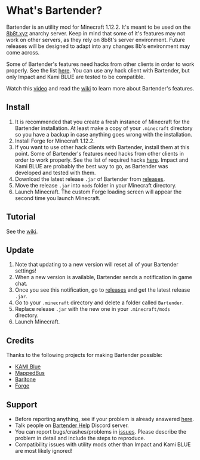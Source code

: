 # What's Bartender?
Bartender is an utility mod for Minecraft 1.12.2. It's meant to be used on the [8b8t.xyz](https://www.8b8t.xyz/) anarchy server. Keep in mind that some of it's features may not work on other servers, as they rely on 8b8t's server environment. Future releases will be designed to adapt into any changes 8b's environment may come across.

Some of Bartender's features need hacks from other clients in order to work properly. See the list [here](https://github.com/DrunkShulker/Bartender/wiki/Required-hacks). You can use any hack client with Bartender, but only Impact and Kami BLUE are tested to be compatible.

Watch this [video](https://www.youtube.com/watch?v=X0bfymdt9vI) and read the [wiki](https://github.com/DrunkShulker/Bartender/wiki) to learn more about Bartender's features.

## Install
1. It is recommended that you create a fresh instance of Minecraft for the Bartender installation. At least make a copy of your `.minecraft` directory so you have a backup in case anything goes wrong with the installation.
2. Install Forge for Minecraft 1.12.2.
3. If you want to use other hack clients with Bartender, install them at this point. Some of Bartender's features need hacks from other clients in order to work properly. See the list of required hacks [here](https://github.com/DrunkShulker/Bartender/wiki/Required-hacks). Impact and Kami BLUE are probably the best way to go, as Bartender was developed and tested with them.
4. Download the latest release `.jar` of Bartender from [releases](https://github.com/DrunkShulker/Bartender/releases).
5. Move the release `.jar` into `mods` folder in your Minecraft directory.
6. Launch Minecraft. The custom Forge loading screen will appear the second time you launch Minecraft.

## Tutorial
See the [wiki](https://github.com/DrunkShulker/Bartender/wiki).

## Update
1. Note that updating to a new version will reset all of your Bartender settings!
2. When a new version is available, Bartender sends a notification in game chat.
3. Once you see this notification, go to [releases](https://github.com/DrunkShulker/Bartender/releases) and get the latest release `.jar`.
4. Go to your `.minecraft` directory and delete a folder called `Bartender`.
5. Replace release `.jar` with the new one in your `.minecraft/mods` directory.
6. Launch Minecraft.

## Credits
Thanks to the following projects for making Bartender possible:
- [KAMI Blue](https://github.com/kami-blue/client)
- [MappedBus](https://github.com/caplogic/Mappedbus)
- [Baritone](https://github.com/cabaletta/baritone)
- [Forge](https://files.minecraftforge.net/)

## Support
- Before reporting anything, see if your problem is already answered [here](https://github.com/DrunkShulker/Bartender/wiki/Known-issues-and-solutions).
- Talk people on [Bartender Help](https://discord.gg/93W9hUA) Discord server.
- You can report bugs/crashes/problems in [issues](https://github.com/DrunkShulker/Bartender/issues). Please describe the problem in detail and include the steps to reproduce.
- Compatibility issues with utility mods other than Impact and Kami BLUE are most likely ignored!

